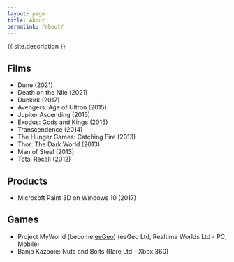 ```yaml
---
layout: page
title: About
permalink: /about/
---
```


{{ site.description }}

Films
-----

* Dune (2021)
* Death on the Nile (2021)
* Dunkirk (2017)
* Avengers: Age of Ultron (2015)
* Jupiter Ascending (2015)
* Exodus: Gods and Kings (2015)
* Transcendence (2014)
* The Hunger Games: Catching Fire (2013)
* Thor: The Dark World (2013)
* Man of Steel (2013)
* Total Recall (2012)

Products
--------

* Microsoft Paint 3D on Windows 10 (2017)

Games
-----

* Project MyWorld (become [eeGeo](http://www.eegeo.com/)) (eeGeo Ltd, Realtime Worlds Ltd - PC, Mobile)
* Banjo Kazooie: Nuts and Bolts (Rare Ltd - Xbox 360)
